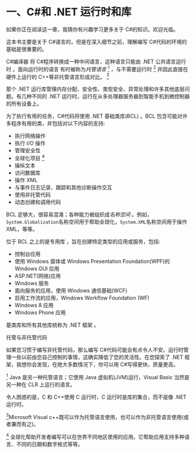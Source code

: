 # 一、C#和 .NET 运行时和库

如果你正在阅读这一章，我猜你有兴趣学习更多关于 C#的知识。欢迎光临。

这本书主要是关于 C#语言的，但是在深入细节之前，理解编写 C#代码的环境的基础是很重要的。

C#编译器 将 C#程序转换成一种中间语言，这种语言只能由 .NET 公共语言运行时 。面向运行时的语言 有时被称为*托管语言* [<sup>1</sup>](#Fn1) ，与不需要运行时 [<sup>2</sup>](#Fn2) 并因此直接在硬件上运行的 C++等非托管语言形成对比。 [<sup>3</sup>](#Fn3)

那个 .NET 运行库管理内存分配、安全性、类型安全、异常处理和许多其他底层问题。有几种不同的 .NET 运行时，运行在从多处理器服务器到智能手机到微控制器的所有设备上。

为了执行有用的任务，C#代码将使用 .NET 基础类库(BCL) 。BCL 包含可能对许多程序有用的类，并包括对以下内容的支持:

*   执行网络操作
*   执行 I/O 操作
*   管理安全性
*   全球化项目 [<sup>4</sup>](#Fn4)
*   操纵文本
*   访问数据库
*   操作 XML
*   与事件日志记录、跟踪和其他诊断操作交互
*   使用非托管代码
*   动态创建和调用代码

BCL 足够大，很容易混淆；各种能力被组织成*名称空间* 。例如，`System.Globalization`名称空间用于帮助全球化，`System.XML`名称空间用于操作 XML，等等。

位于 BCL 之上的是专用库 ，旨在创建特定类型的应用或服务，包括:

*   控制台应用
*   使用 Windows 窗体或 Windows Presentation Foundation(WPF)的 Windows GUI 应用
*   ASP.NET(网络)应用
*   Windows 服务
*   面向服务的应用，使用 Windows 通信基础(WCF)
*   启用工作流的应用，Windows Workflow Foundation (WF)
*   Windows 8 应用
*   Windows Phone 应用

基类库和所有其他库统称为 .NET 框架 。

托管与非托管代码

如果您习惯于编写非托管代码，那么编写 C#代码可能会有点令人不安。运行时管理一些以前由您自己控制的事情，这确实降低了您的灵活性。在您探索了 .NET 框架，我想你会发现，在绝大多数情况下，你可以用 C#写得更快，质量更高。

[<sup>1</sup>](#_Fn1) Java 是另一种托管语言；它使用 Java 虚拟机(JVM)运行，Visual Basic 当然是另一种在 CLR 上运行的语言。

令人困惑的是，C 和 C++使用 C 运行时，C 运行时是库的集合，而不是像 .NET 运行时。

[<sup>3</sup>](#_Fn3)Microsoft Visual c++既可以作为托管语言使用，也可以作为非托管语言使用(或者兼而有之)。

[<sup>4</sup>](#_Fn4) 全球化帮助开发者编写可以在世界不同地区使用的应用。它帮助应用支持多种语言、不同的日期和数字格式等等。